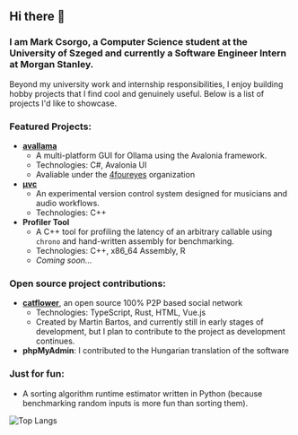 ## Hi there 👋
### I am Mark Csorgo, a Computer Science student at the University of Szeged and currently a Software Engineer Intern at Morgan Stanley.

Beyond my university work and internship responsibilities, I enjoy building hobby projects that I find cool and genuinely useful. Below is a list of projects I'd like to showcase.

### Featured Projects:
- **[avallama](https://github.com/4foureyes/avallama)**
  - A multi-platform GUI for Ollama using the Avalonia framework.
  - Technologies: C#, Avalonia UI
  - Avaliable under the [4foureyes](https://github.com/4foureyes) organization
- **[μvc](https://github.com/eyeonspringfield/muvc)**
  - An experimental version control system designed for musicians and audio workflows.
  - Technologies: C++
- **Profiler Tool**
  - A C++ tool for profiling the latency of an arbitrary callable using `chrono` and hand-written assembly for benchmarking.
  - Technologies: C++, x86_64 Assembly, R
  - *Coming soon...*
 
### Open source project contributions:
- **[catflower](https://github.com/bmartin042503/catflower)**, an open source 100% P2P based social network
  - Technologies: TypeScript, Rust, HTML, Vue.js
  - Created by Martin Bartos, and currently still in early stages of development, but I plan to contribute to the project as development continues.
 - **phpMyAdmin**: I contributed to the Hungarian translation of the software

### Just for fun:
- A sorting algorithm runtime estimator written in Python (because benchmarking random inputs is more fun than sorting them).

![Top Langs](https://github-readme-stats.vercel.app/api/top-langs/?username=eyeonspringfield&layout=compact&theme=radical&langs_count=5)

